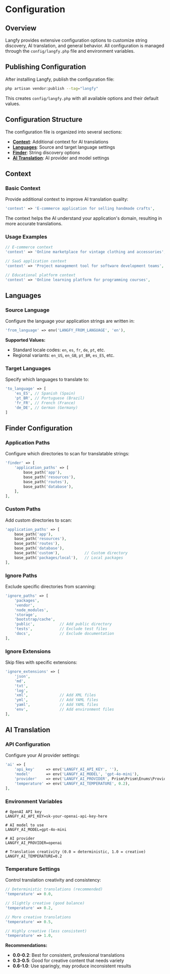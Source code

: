 # Configuration

## Overview

Langfy provides extensive configuration options to customize string discovery, AI translation, and general behavior. 
All configuration is managed through the `config/langfy.php` file and environment variables.

## Publishing Configuration

After installing Langfy, publish the configuration file:

```bash
php artisan vendor:publish --tag="langfy"
```

This creates `config/langfy.php` with all available options and their default values.

## Configuration Structure

The configuration file is organized into several sections:

- **[Context](#context)**: Additional context for AI translations
- **[Languages](#languages)**: Source and target language settings
- **[Finder](#finder-configuration)**: String discovery options
- **[AI Translation](#ai-translation)**: AI provider and model settings

## Context

### Basic Context

Provide additional context to improve AI translation quality:

```php
'context' => 'E-commerce application for selling handmade crafts',
```

The context helps the AI understand your application's domain, resulting in more accurate translations.

### Usage Examples

```php
// E-commerce context
'context' => 'Online marketplace for vintage clothing and accessories',

// SaaS application context
'context' => 'Project management tool for software development teams',

// Educational platform context
'context' => 'Online learning platform for programming courses',
```

## Languages

### Source Language

Configure the language your application strings are written in:

```php
'from_language' => env('LANGFY_FROM_LANGUAGE', 'en'),
```

**Supported Values:**
- Standard locale codes: `en`, `es`, `fr`, `de`, `pt`, etc.
- Regional variants: `en_US`, `en_GB`, `pt_BR`, `es_ES`, etc.

### Target Languages

Specify which languages to translate to:

```php
'to_language' => [
    'es_ES', // Spanish (Spain)
    'pt_BR', // Portuguese (Brazil)
    'fr_FR', // French (France)
    'de_DE', // German (Germany)
]
```

## Finder Configuration

### Application Paths

Configure which directories to scan for translatable strings:

```php
'finder' => [
    'application_paths' => [
        base_path('app'),
        base_path('resources'),
        base_path('routes'),
        base_path('database'),
    ],
],
```

### Custom Paths

Add custom directories to scan:

```php
'application_paths' => [
    base_path('app'),
    base_path('resources'),
    base_path('routes'),
    base_path('database'),
    base_path('custom'),           // Custom directory
    base_path('packages/local'),   // Local packages
],
```

### Ignore Paths

Exclude specific directories from scanning:

```php
'ignore_paths' => [
    'packages',
    'vendor',
    'node_modules',
    'storage',
    'bootstrap/cache',
    'public',           // Add public directory
    'tests',            // Exclude test files
    'docs',             // Exclude documentation
],
```

### Ignore Extensions

Skip files with specific extensions:

```php
'ignore_extensions' => [
    'json',
    'md',
    'txt',
    'log',
    'xml',              // Add XML files
    'yml',              // Add YAML files
    'yaml',             // Add YAML files
    'env',              // Add environment files
],
```

## AI Translation

### API Configuration

Configure your AI provider settings:

```php
'ai' => [
    'api_key'     => env('LANGFY_AI_API_KEY', ''),
    'model'       => env('LANGFY_AI_MODEL', 'gpt-4o-mini'),
    'provider'    => env('LANGFY_AI_PROVIDER', Prism\Prism\Enums\Provider::OpenAI),
    'temperature' => env('LANGFY_AI_TEMPERATURE', 0.2),
],
```

### Environment Variables

```env
# OpenAI API key
LANGFY_AI_API_KEY=sk-your-openai-api-key-here

# AI model to use
LANGFY_AI_MODEL=gpt-4o-mini

# AI provider
LANGFY_AI_PROVIDER=openai

# Translation creativity (0.0 = deterministic, 1.0 = creative)
LANGFY_AI_TEMPERATURE=0.2
```

### Temperature Settings

Control translation creativity and consistency:

```php
// Deterministic translations (recommended)
'temperature' => 0.0,

// Slightly creative (good balance)
'temperature' => 0.2,

// More creative translations
'temperature' => 0.5,

// Highly creative (less consistent)
'temperature' => 1.0,
```

**Recommendations:**
- **0.0-0.2**: Best for consistent, professional translations
- **0.3-0.5**: Good for creative content that needs variety
- **0.6-1.0**: Use sparingly, may produce inconsistent results
